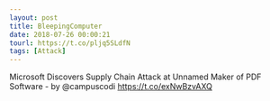 ```yaml
---
layout: post
title: BleepingComputer
date: 2018-07-26 00:00:21
tourl: https://t.co/pljq5SLdfN
tags: [Attack]
---
```

Microsoft Discovers Supply Chain Attack at Unnamed Maker of PDF Software - by @campuscodi
https://t.co/exNwBzvAXQ
